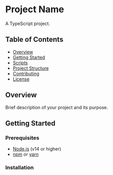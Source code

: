 # Project Name

A TypeScript project.

## Table of Contents

- [Overview](#overview)
- [Getting Started](#getting-started)
- [Scripts](#scripts)
- [Project Structure](#project-structure)
- [Contributing](#contributing)
- [License](#license)

## Overview

Brief description of your project and its purpose.

## Getting Started

### Prerequisites

- [Node.js](https://nodejs.org/) (v14 or higher)
- [npm](https://www.npmjs.com/) or [yarn](https://yarnpkg.com/)

### Installation
